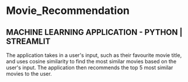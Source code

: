 # Movie_Recommendation
## MACHINE LEARNING APPLICATION - PYTHON | STREAMLIT
The application takes in a user's input, such as their favourite movie title, and uses cosine similarity to find the most similar movies based on the user's input. The application then recommends the top 5 most similar movies to the user.
